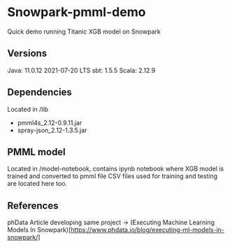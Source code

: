 # Snowpark-pmml-demo
Quick demo running Titanic XGB model on Snowpark

## Versions
Java: 11.0.12 2021-07-20 LTS
sbt: 1.5.5
Scala: 2.12.9

## Dependencies
Located in /lib
- pmml4s_2.12-0.9.11.jar
- spray-json_2.12-1.3.5.jar

## PMML model
Located in /model-notebook, contains ipynb notebook where XGB model is trained and converted to pmml file
CSV files used for training and testing are located here too.

## References
phData Article developing same project -> (Executing Machine Learning Models In Snowpark)[https://www.phdata.io/blog/executing-ml-models-in-snowpark/]
